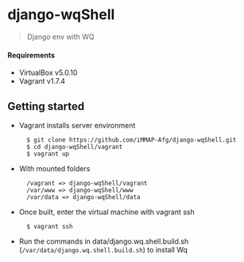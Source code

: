 # django-wqShell

> Django env with WQ

#### Requirements

- VirtualBox v5.0.10
- Vagrant v1.7.4


## Getting started

* Vagrant installs server environment

		$ git clone https://github.com/iMMAP-Afg/django-wqShell.git
		$ cd django-wqShell/vagrant
		$ vagrant up
* With mounted folders
		
		/vagrant => django-wqShell/vagrant
		/var/www => django-wqShell/www
		/var/data => django-wqShell/data

* Once built, enter the virtual machine with vagrant ssh

		$ vagrant ssh

* Run the commands in data/django.wq.shell.build.sh (```/var/data/django.wq.shell.build.sh```) to install Wq
